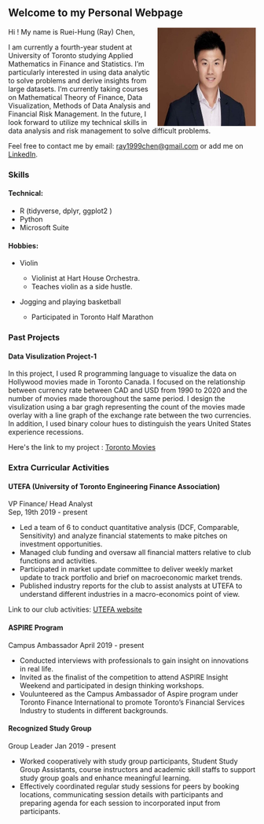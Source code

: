 ## Welcome to my Personal Webpage 
<img src = "https://raw.githubusercontent.com/rhungc/rhungc.github.io/main/68907439_10220084480246250_5404544896893714432_o.jpg" width = "200" height = "200" align = "right">

Hi ! My name is Ruei-Hung (Ray) Chen, 

I am currently a fourth-year student at University of Toronto studying Applied Mathematics in Finance and Statistics. I’m particularly interested in using data analytic to solve problems and derive insights from large datasets. I’m currently taking courses on Mathematical Theory of Finance, Data Visualization, Methods of Data Analysis and Financial Risk Management. In the future, I look forward to utilize my technical skills in data analysis and risk management to solve difficult problems. 

Feel free to contact me by email: [ray1999chen@gmail.com](ray1999chen@gmail.com) or add me on [LinkedIn](https://www.linkedin.com/in/ray99chen/).

### Skills 

#### Technical: 
- R (tidyverse, dplyr, ggplot2 ) 
- Python 
- Microsoft Suite

#### Hobbies: 
- Violin <img >
  - Violinist at Hart House Orchestra.  
  - Teaches violin as a side hustle. 

- Jogging and playing basketball 
  - Participated in Toronto Half Marathon 

### Past Projects

#### Data Visulization Project-1 
In this project, I used R programming language to visualize the data on Hollywood movies made in Toronto Canada. I focused on the relationship between currency rate between CAD and USD from 1990 to 2020 and the number of movies made thoroughout the same period. I design the visulization using a bar gragh representing the count of the movies made overlay with a line graph of the exchange rate between the two currencies. In addition, I used binary colour hues to distinguish the years United States experience recessions. 

Here's the link to my project : [Toronto Movies](https://github.com/rhungc/STA313-Data-Visualization-A1)

### Extra Curricular Activities 

#### UTEFA (University of Toronto Engineering Finance Association) 
VP Finance/ Head Analyst                                    
Sep, 19th 2019 - present 

- Led a team of 6 to conduct quantitative analysis (DCF, Comparable, Sensitivity) and analyze financial statements to make pitches on investment opportunities.
- Managed club funding and oversaw all financial matters relative to club functions and activities. 
- Participated in market update committee to deliver weekly market update to track portfolio and brief on macroeconomic market trends.
- Published industry reports for the club to assist analysts at UTEFA to understand different industries in a macro-economics point of view.

Link to our club activities: [UTEFA website](https://www.utefa.com/)

#### ASPIRE Program 
Campus Ambassador
April 2019 - present 

- Conducted interviews with professionals to gain insight on innovations in real life.
- Invited as the finalist of the competition to attend ASPIRE Insight Weekend and participated in design thinking workshops.
- Voulunteered as the Campus Ambassador of Aspire program under Toronto Finance International to promote Toronto’s Financial Services Industry to students in different backgrounds.

#### Recognized Study Group 
Group Leader 
Jan 2019 - present 

- Worked cooperatively with study group participants, Student Study Group Assistants, course instructors and academic skill staffs to support study group goals and enhance meaningful learning.
- Effectively coordinated regular study sessions for peers by booking locations, communicating session details with participants and preparing agenda for each session to incorporated input from participants.
